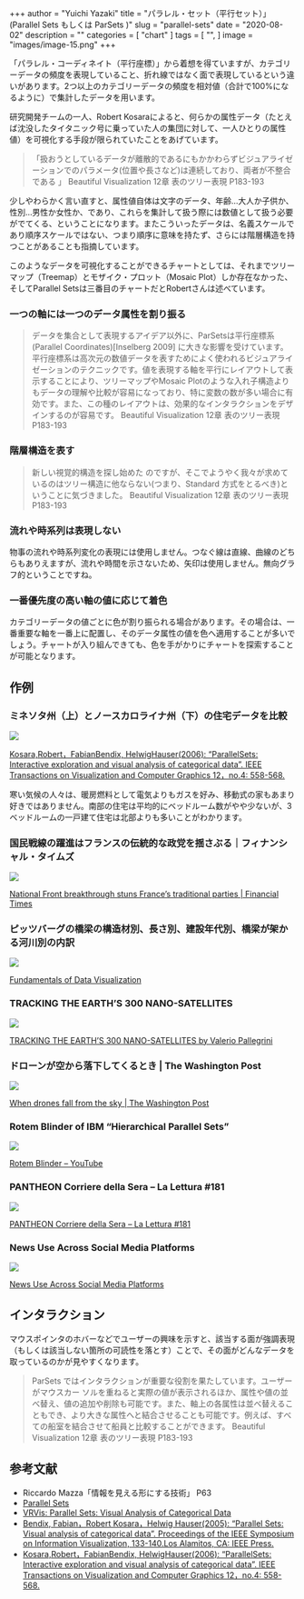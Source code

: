 +++
author = "Yuichi Yazaki"
title = "パラレル・セット（平行セット）」(Parallel Sets もしくは ParSets )"
slug = "parallel-sets"
date = "2020-08-02"
description = ""
categories = [
    "chart"
]
tags = [
    "",
]
image = "images/image-15.png"
+++

「パラレル・コーディネイト（平行座標）」から着想を得ていますが、カテゴリーデータの頻度を表現していること、折れ線ではなく面で表現しているという違いがあります。2つ以上のカテゴリーデータの頻度を相対値（合計で100%になるように）で集計したデータを用います。

<!--more-->

研究開発チームの一人、Robert Kosaraによると、何らかの属性データ（たとえば沈没したタイタニック号に乗っていた人の集団に対して、一人ひとりの属性値）を可視化する手段が限られていたことをあげています。

> 「扱おうとしているデータが離散的であるにもかかわらずビジュアライゼーションでのパラメータ(位置や長さなど)は連続しており、両者が不整合である 」
> Beautiful Visualization 12章 表のツリー表現 P183-193

少しやわらかく言い直すと、属性値自体は文字のデータ、年齢…大人か子供か、性別…男性か女性か、であり、これらを集計して扱う際には数値として扱う必要がでてくる、ということになります。またこういったデータは、名義スケールであり順序スケールではない、つまり順序に意味を持たず、さらには階層構造を持つことがあることも指摘しています。

このようなデータを可視化することができるチャートとしては、それまでツリーマップ（Treemap）とモザイク・プロット（Mosaic Plot）しか存在なかった、そしてParallel Setsは三番目のチャートだとRobertさんは述べています。

### 一つの軸には一つのデータ属性を割り振る

> データを集合として表現するアイデア以外に、ParSetsは平行座標系(Parallel Coordinates)[Inselberg 2009] に大きな影響を受けています。平行座標系は高次元の数値データを表すためによく使われるビジュアライゼーションのテクニックです。値を表現する軸を平行にレイアウトして表示することにより、ツリーマップやMosaic Plotのような入れ子構造よりもデータの理解や比較が容易になっており、特に変数の数が多い場合に有効です。また、この種のレイアウトは、効果的なインタラクションをデザインするのが容易です。
> Beautiful Visualization 12章 表のツリー表現 P183-193

### 階層構造を表す

> 新しい視覚的構造を探し始めた のですが、そこでようやく我々が求めているのはツリー構造に他ならない(つまり、Standard 方式をとるべき)ということに気づきました。
> Beautiful Visualization 12章 表のツリー表現 P183-193

### 流れや時系列は表現しない

物事の流れや時系列変化の表現には使用しません。つなぐ線は直線、曲線のどちらもありえますが、流れや時間を示さないため、矢印は使用しません。無向グラフ的ということですね。

### 一番優先度の高い軸の値に応じて着色

カテゴリーデータの値ごとに色が割り振られる場合があります。その場合は、一番重要な軸を一番上に配置し、そのデータ属性の値を色へ適用することが多いでしょう。チャートが入り組んできても、色を手がかりにチャートを探索することが可能となります。

## 作例

### ミネソタ州（上）とノースカロライナ州（下）の住宅データを比較

![](images/image-14.png)

[Kosara,Robert，FabianBendix, HelwigHauser(2006): “ParallelSets: Interactive exploration and visual analysis of categorical data”. IEEE Transactions on Visualization and Computer Graphics 12，no.4: 558-568.](https://research.tableau.com/sites/default/files/Kosara_TVCG_2006.pdf)

寒い気候の人々は、暖房燃料として電気よりもガスを好み、移動式の家もあまり好きではありません。南部の住宅は平均的にベッドルーム数がやや少ないが、3ベッドルームの一戸建て住宅は北部よりも多いことがわかります。

### 国民戦線の躍進はフランスの伝統的な政党を揺さぶる｜フィナンシャル・タイムズ

![](images/image-15.png)

[National Front breakthrough stuns France’s traditional parties | Financial Times](https://www.ft.com/content/181619a2-9cba-11e5-b45d-4812f209f861#slide0)



### ピッツバーグの橋梁の構造材別、長さ別、建設年代別、橋梁が架かる河川別の内訳

![](images/image-16.png)

[Fundamentals of Data Visualization](https://serialmentor.com/dataviz/nested-proportions.html)



### TRACKING THE EARTH’S 300 NANO-SATELLITES

![](images/1280.webp)

[TRACKING THE EARTH’S 300 NANO-SATELLITES by Valerio Pallegrini](https://www.wired.co.uk/gallery/infoporn-wired-handpicks-the-webs-best-infographics)


### ドローンが空から落下してくるとき | The Washington Post

![](images/image-18.png)

[When drones fall from the sky | The Washington Post](https://www.washingtonpost.com/sf/investigative/2014/06/20/when-drones-fall-from-the-sky/)



### Rotem Blinder of IBM “Hierarchical Parallel Sets”

![](images/image-19.png)

[Rotem Blinder – YouTube](https://www.youtube.com/watch?v=P3FAyWbDlI4)


### PANTHEON Corriere della Sera – La Lettura #181

![](images/image-20.png)

[PANTHEON Corriere della Sera – La Lettura #181](https://www.behance.net/gallery/26338543/PANTHEON-Corriere-della-Sera-La-Lettura-181)



### News Use Across Social Media Platforms

![](images/image-21.png)

[News Use Across Social Media Platforms](https://www.journalism.org/2013/11/14/news-use-across-social-media-platforms/)



## インタラクション

マウスポインタのホバーなどでユーザーの興味を示すと、該当する面が強調表現（もしくは該当しない箇所の可読性を落とす）ことで、その面がどんなデータを取っているのかが見やすくなります。

> ParSets ではインタラクションが重要な役割を果たしています。ユーザーがマウスカー ソルを重ねると実際の値が表示されるほか、属性や値の並べ替え、値の追加や削除も可能です。また、軸上の各属性は並べ替えることもでき、より大きな属性へと結合させることも可能です。例えば、すべての船室を結合させて船員と比較することができます。
> Beautiful Visualization 12章 表のツリー表現 P183-193

## 参考文献

- Riccardo Mazza「情報を見える形にする技術」 P63
- [Parallel Sets](https://eagereyes.org/parallel-sets)
- [VRVis: Parallel Sets: Visual Analysis of Categorical Data](https://www.vrvis.at/en/publications/PB-VRVis-2005-034)
- [Bendix, Fabian，Robert Kosara，Helwig Hauser(2005): “Parallel Sets: Visual analysis of categorical data”. Proceedings of the IEEE Symposium on Information Visualization, 133-140.Los Alamitos, CA: IEEE Press.](http://citeseerx.ist.psu.edu/viewdoc/download?doi=10.1.1.87.9810&rep=rep1&type=pdf)
- [Kosara,Robert，FabianBendix, HelwigHauser(2006): “ParallelSets: Interactive exploration and visual analysis of categorical data”. IEEE Transactions on Visualization and Computer Graphics 12，no.4: 558-568.](https://research.tableau.com/sites/default/files/Kosara_TVCG_2006.pdf)